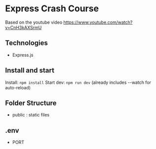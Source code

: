 # Express Crash Course

Based on the youtube video https://www.youtube.com/watch?v=CnH3kAXSrmU

## Technologies

- Express.js

## Install and start

Install: `npm install`
Start dev: `npm run dev` (already includes --watch for auto-reload)

## Folder Structure

- public : static files

## .env

- PORT
